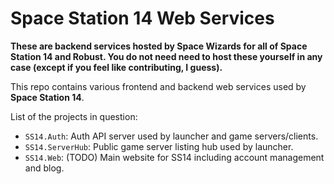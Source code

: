 # Space Station 14 Web Services

**These are backend services hosted by Space Wizards for all of Space Station 14 and Robust. You do not need need to host these yourself in any case (except if you feel like contributing, I guess).**

This repo contains various frontend and backend web services used by **Space Station 14**.

List of the projects in question:

* `SS14.Auth`: Auth API server used by launcher and game servers/clients.
* `SS14.ServerHub`: Public game server listing hub used by launcher.
* `SS14.Web`: (TODO) Main website for SS14 including account management and blog.
